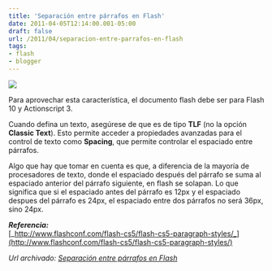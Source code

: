 ```yaml
---
title: 'Separación entre párrafos en Flash'
date: 2011-04-05T12:14:00.001-05:00
draft: false
url: /2011/04/separacion-entre-parrafos-en-flash
tags: 
- flash
- blogger
---
```


[![](https://2.bp.blogspot.com/-vrL9wPbQjSc/TZtMfP_6RgI/AAAAAAAABUU/jiFZ_gtcsSk/s1600/Adobe_Flash_Pro_CS5_icon-100.png)](https://2.bp.blogspot.com/-vrL9wPbQjSc/TZtMfP_6RgI/AAAAAAAABUU/jiFZ_gtcsSk/s1600/Adobe_Flash_Pro_CS5_icon-100.png)

Para aprovechar esta característica, el documento flash debe ser para Flash 10 y Actionscript 3.  
  
Cuando defina un texto, asegúrese de que es de tipo **TLF** (no la opción **Classic Text**). Esto permite acceder a propiedades avanzadas para el control de texto como **Spacing**, que permite controlar el espaciado entre párrafos.  
  
Algo que hay que tomar en cuenta es que, a diferencia de la mayoría de procesadores de texto, donde el espaciado después del párrafo se suma al espaciado anterior del párrafo siguiente, en flash se solapan. Lo que significa que si el espaciado antes del párrafo es 12px y el espaciado despues del párrafo es 24px, el espaciado entre dos párrafos no será 36px, sino 24px.  
  
**_Referencia:_**  
[_http://www.flashconf.com/flash-cs5/flash-cs5-paragraph-styles/_](http://www.flashconf.com/flash-cs5/flash-cs5-paragraph-styles/)

_*Url archivado: [Separación entre párrafos en Flash](https://akcdev.blogspot.com/2011/04/separacion-entre-parrafos-en-flash.html)*_
